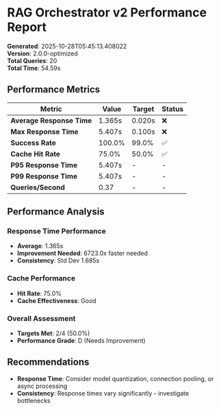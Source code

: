 
# RAG Orchestrator v2 Performance Report

**Generated**: 2025-10-28T05:45:13.408022  
**Version**: 2.0.0-optimized  
**Total Queries**: 20  
**Total Time**: 54.59s  

## Performance Metrics

| Metric | Value | Target | Status |
|--------|-------|--------|--------|
| **Average Response Time** | 1.365s | 0.020s | ❌ |
| **Max Response Time** | 5.407s | 0.100s | ❌ |
| **Success Rate** | 100.0% | 99.0% | ✅ |
| **Cache Hit Rate** | 75.0% | 50.0% | ✅ |
| **P95 Response Time** | 5.407s | - | - |
| **P99 Response Time** | 5.407s | - | - |
| **Queries/Second** | 0.37 | - | - |

## Performance Analysis

### Response Time Performance
- **Average**: 1.365s
- **Improvement Needed**: 6723.0x faster needed
- **Consistency**: Std Dev 1.685s

### Cache Performance
- **Hit Rate**: 75.0%
- **Cache Effectiveness**: Good

### Overall Assessment
- **Targets Met**: 2/4 (50.0%)
- **Performance Grade**: D (Needs Improvement)

## Recommendations

- **Response Time**: Consider model quantization, connection pooling, or async processing
- **Consistency**: Response times vary significantly - investigate bottlenecks
